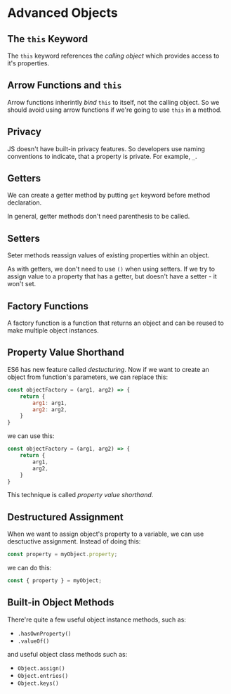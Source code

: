 # Advanced Objects

## The `this` Keyword

The `this` keyword references the _calling object_ which provides access to it's properties.

## Arrow Functions and `this`

Arrow functions inherintly _bind_ `this` to itself, not the calling object. So we should avoid using arrow functions if we're going to use `this` in a method.

## Privacy

JS doesn't have built-in privacy features. So developers use naming conventions to indicate, that a property is private. For example, `_`.

## Getters

We can create a getter method by putting `get` keyword before method declaration.

In general, getter methods don't need parenthesis to be called.

## Setters

Seter methods reassign values of existing properties within an object.

As with getters, we don't need to use `()` when using setters. If we try to assign value to a property that has a getter, but doesn't have a setter - it won't set.

## Factory Functions

A factory function is a function that returns an object and can be reused to make multiple object instances.

## Property Value Shorthand

ES6 has new feature called _destucturing_. Now if we want to create an object from function's parameters, we can replace this:

```javascript
const objectFactory = (arg1, arg2) => {
    return {
        arg1: arg1,
        arg2: arg2,
    }
}
```

we can use this:

```javascript
const objectFactory = (arg1, arg2) => {
    return {
        arg1,
        arg2,
    }
}
```

This technique is called _property value shorthand_.

## Destructured Assignment

When we want to assign object's property to a variable, we can use desctuctive assignment. Instead of doing this:

```javascript
const property = myObject.property;
```

we can do this:

```javascript
const { property } = myObject;
```

## Built-in Object Methods

There're quite a few useful object instance methods, such as:

* `.hasOwnProperty()`
* `.valueOf()`

and useful object class methods such as:

* `Object.assign()`
* `Object.entries()`
* `Object.keys()`
